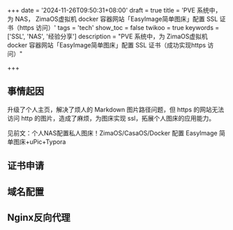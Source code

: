 +++
date = '2024-11-26T09:50:31+08:00'
draft = true
title = 'PVE 系统中，为 NAS， ZimaOS虚拟机 docker 容器网站「EasyImage简单图床」配置 SSL 证书（https 访问）'
tags = 'tech'
show_toc = false
twikoo = true
keywords = ['SSL', 'NAS', '经验分享']
description = "PVE 系统中，为 ZimaOS虚拟机 docker 容器网站「EasyImage简单图床」配置 SSL 证书（成功实现https 访问）"

+++

## 事情起因

升级了个人主页，解决了烦人的 Markdown 图片路径问题，但 https 的网站无法访问 http 的图片，造成了麻烦，为图床实现 ssl，拓展个人图床的应用能力。

见前文：个人NAS配置私人图床！ZimaOS/CasaOS/Docker 配置 EasyImage 简单图床+uPic+Typora

## 证书申请



## 域名配置



## Nginx反向代理

